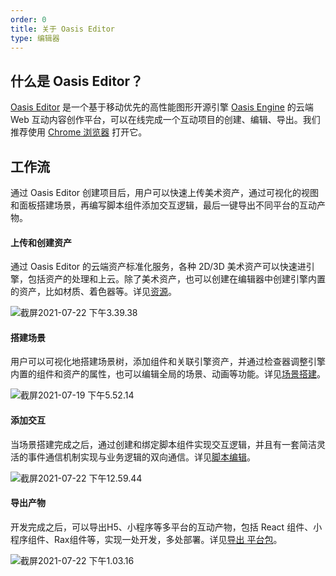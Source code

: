 ```yaml
---
order: 0
title: 关于 Oasis Editor
type: 编辑器
---
```


## 什么是 Oasis Editor？

[Oasis Editor](https://oasis.alipay.com/editor) 是一个基于移动优先的高性能图形开源引擎 [Oasis Engine](https://github.com/oasis-engine/engine) 的云端 Web 互动内容创作平台，可以在线完成一个互动项目的创建、编辑、导出。我们推荐使用 [Chrome 浏览器](https://www.google.com/chrome/) 打开它。

## 工作流

通过 Oasis Editor 创建项目后，用户可以快速上传美术资产，通过可视化的视图和面板搭建场景，再编写脚本组件添加交互逻辑，最后一键导出不同平台的互动产物。

#### 上传和创建资产

通过 Oasis Editor 的云端资产标准化服务，各种 2D/3D 美术资产可以快速进引擎，包括资产的处理和上云。除了美术资产，也可以创建在编辑器中创建引擎内置的资产，比如材质、着色器等。详见[资源]()。

![截屏2021-07-22 下午3.39.38](https://gw.alipayobjects.com/zos/OasisHub/a35ee18b-004f-4d82-8f1e-d1bce515e660/%25E6%2588%25AA%25E5%25B1%258F2021-07-22%252520%25E4%25B8%258B%25E5%258D%25883.39.38.png)

#### 搭建场景

用户可以可视化地搭建场景树，添加组件和关联引擎资产，并通过检查器调整引擎内置的组件和资产的属性，也可以编辑全局的场景、动画等功能。详见[场景搭建]()。

![截屏2021-07-19 下午5.52.14](https://gw.alipayobjects.com/zos/OasisHub/dcad0aa7-514b-4c27-9d33-7ea538ca98e2/%25E6%2588%25AA%25E5%25B1%258F2021-07-19%252520%25E4%25B8%258B%25E5%258D%25885.52.14.png)

#### 添加交互

当场景搭建完成之后，通过创建和绑定脚本组件实现交互逻辑，并且有一套简洁灵活的事件通信机制实现与业务逻辑的双向通信。详见[脚本编辑](${docs}editor-script-cn)。

![截屏2021-07-22 下午12.59.44](https://gw.alipayobjects.com/zos/OasisHub/00eaaeb5-179e-42de-9acb-ce308ca494a2/%25E6%2588%25AA%25E5%25B1%258F2021-07-22%252520%25E4%25B8%258B%25E5%258D%258812.59.44.png)

#### 导出产物

开发完成之后，可以导出H5、小程序等多平台的互动产物，包括 React 组件、小程序组件、Rax组件等，实现一处开发，多处部署。详见[导出 平台包](${docs}editor-export-web-cn)。

![截屏2021-07-22 下午1.03.16](https://gw.alipayobjects.com/zos/OasisHub/0c36898a-8ee3-49c3-adec-9e6f342b9615/%25E6%2588%25AA%25E5%25B1%258F2021-07-22%252520%25E4%25B8%258B%25E5%258D%25881.03.16.png)
